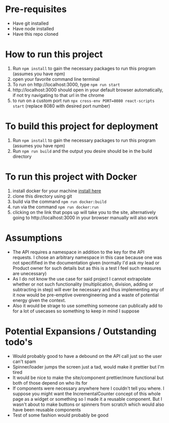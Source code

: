 # Pre-requisites
- Have git installed
- Have node installed
- Have this repo cloned

# How to run this project
1. Run `npm install` to gain the necessary packages to run this program (assumes you have npm)
1. open your favorite command line terminal
1. To run on http://localhost:3000, type `npm run start`
1. http://localhost:3000 should open in your default browser automatically, if not try navigating to that url in the chrome
1. to run on a custom port run `npx cross-env PORT=8080 react-scripts start` (replace 8080 with desired port number)

# To build this project for deployment
1. Run `npm install` to gain the necessary packages to run this program (assumes you have npm)
1. Run `npm run build` and the output you desire should be in the build directory

# To run this project with Docker
1. install docker for your machine [install here](https://docs.docker.com/get-docker/)
1. clone this directory using git
1. build via the command `npm run docker:build`
1. run via the command `npm run docker:run`
1. clicking on the link that pops up will take you to the site, alternatively going to http://localhost:3000 in your browser manually will also work


# Assumptions
- The API requires a namespace in addition to the key for the API requests. I chose an arbitrary namespace in this case because one was not specifified in the documentation given (normally I'd ask my lead or Product owner for such details but as this is a test I feel such measures are unecessary)
- As I do not know the use case for said project I cannot extrapolate whether or not such functionality (multiplication, division, adding or subtracting in step) will ever be necessary and thus implementing any of it now would be pre-emptive overengineering and a waste of potential energy given the context.
- Also it would be strage to use something someone can publically add to for a lot of usecases so something to keep in mind I suppose

# Potential Expansions / Outstanding todo's
- Would probably good to have a debound on the API call just so the user can't spam
- Spinner/loader jumps the screen just a tad, would make it prettier but I'm tired
- It would be nice to make the site/component prettier/more functional but both of those depend on who its for
- If components were necessary anywhere here I couldn't tell you where. I suppose you might want the IncrementalCounter concept of this whole page as a widget or something so I made it a reusable component. But I wasn't about to make buttons or spinners from scratch which would also have been reusable components
- Test of some fashion would probably be good

